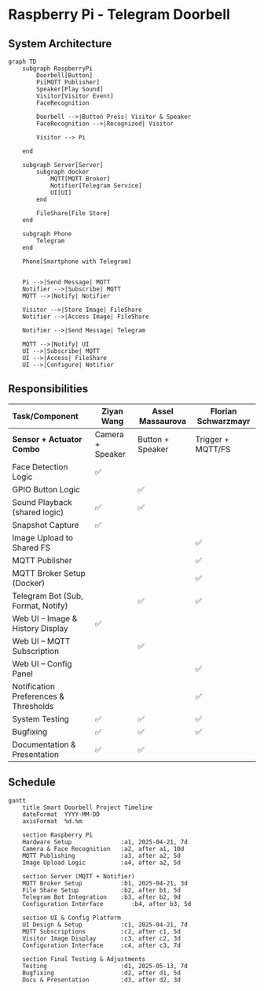 # Raspberry Pi - Telegram Doorbell

## System Architecture

```mermaid
graph TD
    subgraph RaspberryPi
        Doorbell[Button]
        Pi[MQTT Publisher]
        Speaker[Play Sound]
        Visitor[Visitor Event]
        FaceRecognition

        Doorbell -->|Button Press| Visitor & Speaker
        FaceRecognition -->|Recognized| Visitor

        Visitor --> Pi

    end

    subgraph Server[Server]
        subgraph docker
            MQTT[MQTT Broker]
            Notifier[Telegram Service]
            UI[UI]
        end

        FileShare[File Store]
    end

    subgraph Phone
        Telegram
    end

    Phone[Smartphone with Telegram]


    Pi -->|Send Message| MQTT
    Notifier -->|Subscribe| MQTT
    MQTT -->|Notify| Notifier

    Visitor -->|Store Image| FileShare
    Notifier -->|Access Image| FileShare

    Notifier -->|Send Message| Telegram

    MQTT -->|Notify| UI
    UI -->|Subscribe| MQTT
    UI -->|Access| FileShare
    UI -->|Configure| Notifier
```

## Responsibilities

| Task/Component | Ziyan Wang | Assel Massaurova | Florian Schwarzmayr |
| :---- | ----- | ----- | ----- |
| **Sensor \+ Actuator Combo** | Camera \+ Speaker | Button \+ Speaker | Trigger \+ MQTT/FS |
| Face Detection Logic | ✅ |  |  |
| GPIO Button Logic |  | ✅ |  |
| Sound Playback (shared logic) | ✅ | ✅ |  |
| Snapshot Capture | ✅ |  |  |
| Image Upload to Shared FS |  |  | ✅ |
| MQTT Publisher |  |  | ✅ |
| MQTT Broker Setup (Docker) |  |  | ✅ |
| Telegram Bot (Sub, Format, Notify) |  | ✅  | ✅ |
| Web UI – Image & History Display | ✅ |  |  |
| Web UI – MQTT Subscription |  | ✅ |  |
| Web UI – Config Panel |  |  | ✅ |
| Notification Preferences & Thresholds |  |  | ✅ |
| System Testing | ✅ | ✅ | ✅ |
| Bugfixing | ✅ | ✅ | ✅ |
| Documentation & Presentation | ✅ | ✅ |  |

## Schedule

```mermaid
gantt
    title Smart Doorbell Project Timeline
    dateFormat  YYYY-MM-DD
    axisFormat  %d.%m

    section Raspberry Pi
    Hardware Setup              :a1, 2025-04-21, 7d
    Camera & Face Recognition   :a2, after a1, 10d
    MQTT Publishing             :a3, after a2, 5d
    Image Upload Logic          :a4, after a2, 5d

    section Server (MQTT + Notifier)
    MQTT Broker Setup           :b1, 2025-04-21, 3d
    File Share Setup            :b2, after b1, 5d
    Telegram Bot Integration    :b3, after b2, 9d
    Configuration Interface        :b4, after b3, 5d

    section UI & Config Platform
    UI Design & Setup           :c1, 2025-04-21, 7d
    MQTT Subscriptions          :c2, after c1, 5d
    Visitor Image Display       :c3, after c2, 3d
    Configuration Interface     :c4, after c3, 7d

    section Final Testing & Adjustments
    Testing                     :d1, 2025-05-13, 7d
    Bugfixing                   :d2, after d1, 5d
    Docs & Presentation         :d3, after d2, 3d
```